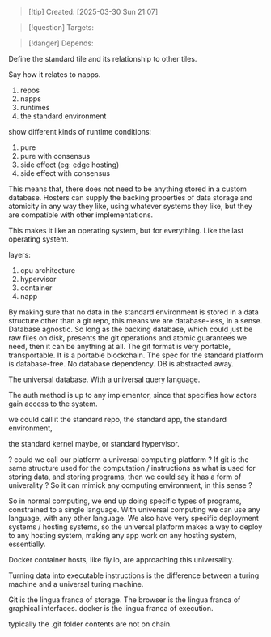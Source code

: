 
>[!tip] Created: [2025-03-30 Sun 21:07]

>[!question] Targets: 

>[!danger] Depends: 

Define the standard tile and its relationship to other tiles.

Say how it relates to napps.

1. repos
2. napps
3. runtimes
4. the standard environment

show different kinds of runtime conditions:
1. pure
2. pure with consensus
3. side effect (eg: edge hosting)
4. side effect with consensus

This means that, there does not need to be anything stored in a custom database.
Hosters can supply the backing properties of data storage and atomicity in any way they like, using whatever systems they like, but they are compatible with other implementations.

This makes it like an operating system, but for everything.  Like the last operating system.

layers:
1. cpu architecture
2. hypervisor
3. container
4. napp

By making sure that no data in the standard environment is stored in a data structure other than a git repo, this means we are database-less, in a sense.  Database agnostic.  So long as the backing database, which could just be raw files on disk, presents the git operations and atomic guarantees we need, then it can be anything at all.  The git format is very portable, transportable.  It is a portable blockchain.  The spec for the standard platform is database-free.  No database dependency.  DB is abstracted away.

The universal database.  With a universal query language.

The auth method is up to any implementor, since that specifies how actors gain access to the system.

we could call it the standard repo, the standard app, the standard environment, 

the standard kernel maybe, or standard hypervisor.

? could we call our platform a universal computing platform ?
If git is the same structure used for the computation / instructions as what is used for storing data, and storing programs, then we could say it has a form of univerality ?  So it can mimick any computing environment, in this sense ?

So in normal computing, we end up doing specific types of programs, constrained to a single language.  With universal computing we can use any language, with any other language.  We also have very specific deployment systems / hosting systems, so the universal platform makes a way to deploy to any hosting system, making any app work on any hosting system, essentially.

Docker container hosts, like fly.io, are approaching this universality.

Turning data into executable instructions is the difference between a turing machine and a universal turing machine.

Git is the lingua franca of storage.
The browser is the lingua franca of graphical interfaces.
docker is the lingua franca of execution.

typically the .git folder contents are not on chain.